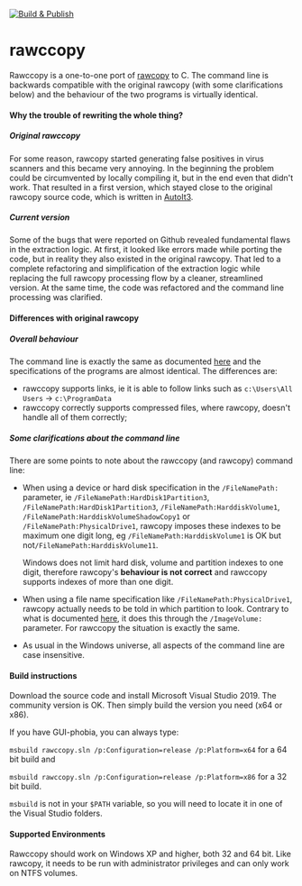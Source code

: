 [![Build & Publish](https://github.com/spectatorBH/rawccopy/actions/workflows/msbuild.yml/badge.svg)](https://github.com/spectatorBH/rawccopy/actions/workflows/msbuild.yml)

# rawccopy

Rawccopy is a one-to-one port of [rawcopy](https://github.com/jschicht/RawCopy) to C. The command line is backwards compatible with the original rawcopy (with some clarifications below) and the behaviour of the two programs is virtually identical.

#### Why the trouble of rewriting the whole thing?

##### Original rawccopy

For some reason, rawcopy started generating false positives in virus scanners and this became very annoying. In the beginning the problem could be circumvented by locally compiling it, but in the end even that didn't work. That resulted in a first version, which stayed close to the original rawcopy source code, which is written in [AutoIt3](https://www.autoitscript.com/site/).

##### Current version

Some of the bugs that were reported on Github revealed fundamental flaws in the extraction logic. At first, it looked like errors made while porting the code, but in reality they also existed in the original rawcopy. That led to a complete refactoring and simplification of the extraction logic while replacing the full rawcopy processing flow by a cleaner, streamlined version. At the same time, the code was refactored and the command line processing was clarified.

#### Differences with original rawcopy

##### Overall behaviour

The command line is exactly the same as documented [here](https://github.com/jschicht/RawCopy) and the specifications of the programs are almost identical. The differences are:

* rawccopy supports links, ie it is able to follow links such as `c:\Users\All Users` -> `c:\ProgramData`
* rawccopy correctly supports compressed files, where rawcopy, doesn't handle all of them correctly;

##### Some clarifications about the command line

There are some points to note about the rawccopy (and rawcopy) command line:

* When using a device or hard disk specification in the `/FileNamePath:` parameter, ie `/FileNamePath:HardDisk1Partition3`,  `/FileNamePath:HardDisk1Partition3`, `/FileNamePath:HarddiskVolume1`, `/FileNamePath:HarddiskVolumeShadowCopy1` or `/FileNamePath:PhysicalDrive1`, rawcopy imposes these indexes to be maximum one digit long, eg `/FileNamePath:HarddiskVolume1` is OK but not`/FileNamePath:HarddiskVolume11`.

  Windows does not limit hard disk, volume and partition indexes to one digit, therefore rawcopy's **behaviour is not correct** and rawccopy supports indexes of more than one digit.

* When using a file name specification like `/FileNamePath:PhysicalDrive1`, rawcopy actually needs to be told in which partition to look. Contrary to what is documented [here](https://github.com/jschicht/RawCopy), it does this through the `/ImageVolume:` parameter. For rawccopy the situation is exactly the same.

* As usual in the Windows universe, all aspects of the command line are case insensitive.

#### Build instructions

Download the source code and install Microsoft Visual Studio 2019. The community version is OK. Then simply build the version you need (x64 or x86).

If you have GUI-phobia, you can always type:

 ``msbuild rawccopy.sln /p:Configuration=release /p:Platform=x64`` for a 64 bit build and

 ``msbuild rawccopy.sln /p:Configuration=release /p:Platform=x86`` for a 32 bit build.

`msbuild` is  not in your `$PATH` variable, so you will need to locate it in one of the Visual Studio folders.

#### Supported Environments

Rawccopy should work on Windows XP and higher, both 32 and 64 bit. Like rawcopy, it needs to be run with administrator privileges and can only work on NTFS volumes.
